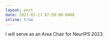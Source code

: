 ```yaml
---
layout: post
date: 2023-03-17 07:59:00-0400
inline: true
---
```


I will serve as an Area Chair for NeurIPS 2023.
